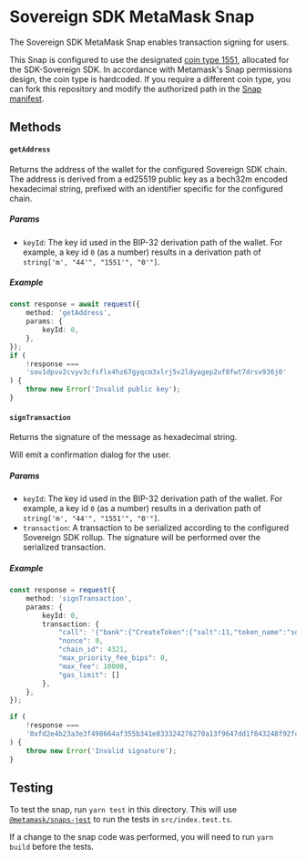 # Sovereign SDK MetaMask Snap

The Sovereign SDK MetaMask Snap enables transaction signing for users.

This Snap is configured to use the
designated [coin type 1551](https://github.com/satoshilabs/slips/blob/master/slip-0044.md#registered-coin-types),
allocated for the SDK-Sovereign SDK. In accordance with Metamask's Snap permissions design, the coin type is hardcoded.
If you require a different coin type, you can fork this repository and modify the authorized path in
the [Snap manifest](./packages/snap/snap.md).

## Methods

#### `getAddress`

Returns the address of the wallet for the configured Sovereign SDK chain. The address is derived from a ed25519 public
key as a bech32m encoded hexadecimal string, prefixed with an identifier specific for the configured chain.

##### Params

- `keyId`: The key id used in the BIP-32 derivation path of the wallet. For example, a key id `0` (as a number) results
  in a derivation path of `string['m', "44'", "1551'", "0'"]`.

##### Example

```typescript
const response = await request({
    method: 'getAddress',
    params: {
        keyId: 0,
    },
});
if (
    !response ===
    'sov1dpvv2cvyv3cfsflx4hz67gyqcm3xlrj5v2ldyagep2uf8fwt7drsv936j0'
) {
    throw new Error('Invalid public key');
}
```

#### `signTransaction`

Returns the signature of the message as hexadecimal string.

Will emit a confirmation dialog for the user.

##### Params

- `keyId`: The key id used in the BIP-32 derivation path of the wallet. For example, a key id `0` (as a number) results
  in a derivation path of `string['m', "44'", "1551'", "0'"]`.
- `transaction`: A transaction to be serialized according to the configured Sovereign SDK rollup. The signature will be
  performed over the serialized transaction.

##### Example

```typescript
const response = request({
    method: 'signTransaction',
    params: {
        keyId: 0,
        transaction: {
            "call": '{"bank":{"CreateToken":{"salt":11,"token_name":"sov-test-token","initial_balance":1000000,"minter_address":"sov15vspj48hpttzyvxu8kzq5klhvaczcpyxn6z6k0hwpwtzs4a6wkvqwr57gc","authorized_minters":["sov1l6n2cku82yfqld30lanm2nfw43n2auc8clw7r5u5m6s7p8jrm4zqrr8r94","sov15vspj48hpttzyvxu8kzq5klhvaczcpyxn6z6k0hwpwtzs4a6wkvqwr57gc"]}}}',
            "nonce": 0,
            "chain_id": 4321,
            "max_priority_fee_bips": 0,
            "max_fee": 10000,
            "gas_limit": []
        },
    },
});

if (
    !response ===
    '0xfd2e4b23a3e3f498664af355b341e833324276270a13f9647dd1f043248f92fccaa037d4cfc9d23f13a295f7d505ee13afb2b10cea548890678f9002947cbb0a'
) {
    throw new Error('Invalid signature');
}
```

## Testing

To test the snap, run `yarn test` in this directory. This will
use [`@metamask/snaps-jest`](https://github.com/MetaMask/snaps/tree/main/packages/snaps-jest) to run the tests
in `src/index.test.ts`.

If a change to the snap code was performed, you will need to run `yarn build` before the tests.
